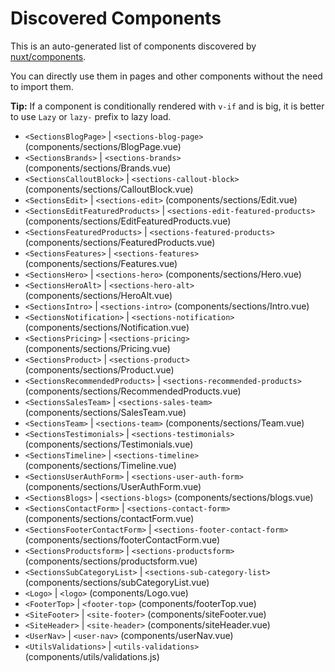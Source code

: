 # Discovered Components

This is an auto-generated list of components discovered by [nuxt/components](https://github.com/nuxt/components).

You can directly use them in pages and other components without the need to import them.

**Tip:** If a component is conditionally rendered with `v-if` and is big, it is better to use `Lazy` or `lazy-` prefix to lazy load.

- `<SectionsBlogPage>` | `<sections-blog-page>` (components/sections/BlogPage.vue)
- `<SectionsBrands>` | `<sections-brands>` (components/sections/Brands.vue)
- `<SectionsCalloutBlock>` | `<sections-callout-block>` (components/sections/CalloutBlock.vue)
- `<SectionsEdit>` | `<sections-edit>` (components/sections/Edit.vue)
- `<SectionsEditFeaturedProducts>` | `<sections-edit-featured-products>` (components/sections/EditFeaturedProducts.vue)
- `<SectionsFeaturedProducts>` | `<sections-featured-products>` (components/sections/FeaturedProducts.vue)
- `<SectionsFeatures>` | `<sections-features>` (components/sections/Features.vue)
- `<SectionsHero>` | `<sections-hero>` (components/sections/Hero.vue)
- `<SectionsHeroAlt>` | `<sections-hero-alt>` (components/sections/HeroAlt.vue)
- `<SectionsIntro>` | `<sections-intro>` (components/sections/Intro.vue)
- `<SectionsNotification>` | `<sections-notification>` (components/sections/Notification.vue)
- `<SectionsPricing>` | `<sections-pricing>` (components/sections/Pricing.vue)
- `<SectionsProduct>` | `<sections-product>` (components/sections/Product.vue)
- `<SectionsRecommendedProducts>` | `<sections-recommended-products>` (components/sections/RecommendedProducts.vue)
- `<SectionsSalesTeam>` | `<sections-sales-team>` (components/sections/SalesTeam.vue)
- `<SectionsTeam>` | `<sections-team>` (components/sections/Team.vue)
- `<SectionsTestimonials>` | `<sections-testimonials>` (components/sections/Testimonials.vue)
- `<SectionsTimeline>` | `<sections-timeline>` (components/sections/Timeline.vue)
- `<SectionsUserAuthForm>` | `<sections-user-auth-form>` (components/sections/UserAuthForm.vue)
- `<SectionsBlogs>` | `<sections-blogs>` (components/sections/blogs.vue)
- `<SectionsContactForm>` | `<sections-contact-form>` (components/sections/contactForm.vue)
- `<SectionsFooterContactForm>` | `<sections-footer-contact-form>` (components/sections/footerContactForm.vue)
- `<SectionsProductsform>` | `<sections-productsform>` (components/sections/productsform.vue)
- `<SectionsSubCategoryList>` | `<sections-sub-category-list>` (components/sections/subCategoryList.vue)
- `<Logo>` | `<logo>` (components/Logo.vue)
- `<FooterTop>` | `<footer-top>` (components/footerTop.vue)
- `<SiteFooter>` | `<site-footer>` (components/siteFooter.vue)
- `<SiteHeader>` | `<site-header>` (components/siteHeader.vue)
- `<UserNav>` | `<user-nav>` (components/userNav.vue)
- `<UtilsValidations>` | `<utils-validations>` (components/utils/validations.js)
